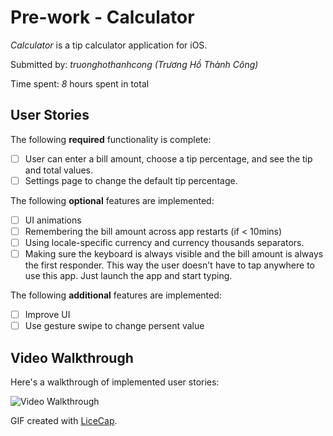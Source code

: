 # Pre-work - Calculator

*Calculator* is a tip calculator application for iOS.

Submitted by: *truonghothanhcong (Trương Hồ Thành Công)*

Time spent: *8* hours spent in total

## User Stories

The following **required** functionality is complete:

* [ ] User can enter a bill amount, choose a tip percentage, and see the tip and total values.
* [ ] Settings page to change the default tip percentage.

The following **optional** features are implemented:
* [ ] UI animations
* [ ] Remembering the bill amount across app restarts (if < 10mins)
* [ ] Using locale-specific currency and currency thousands separators.
* [ ] Making sure the keyboard is always visible and the bill amount is always the first responder. This way the user doesn't have to tap anywhere to use this app. Just launch the app and start typing.

The following **additional** features are implemented:

- [ ] Improve UI
- [ ] Use gesture swipe to change persent value

## Video Walkthrough 

Here's a walkthrough of implemented user stories:

<img src='https://i.imgur.com/ZoOYFyD.gif' title='Video Walkthrough' width='' alt='Video Walkthrough' />

GIF created with [LiceCap](http://www.cockos.com/licecap/).

